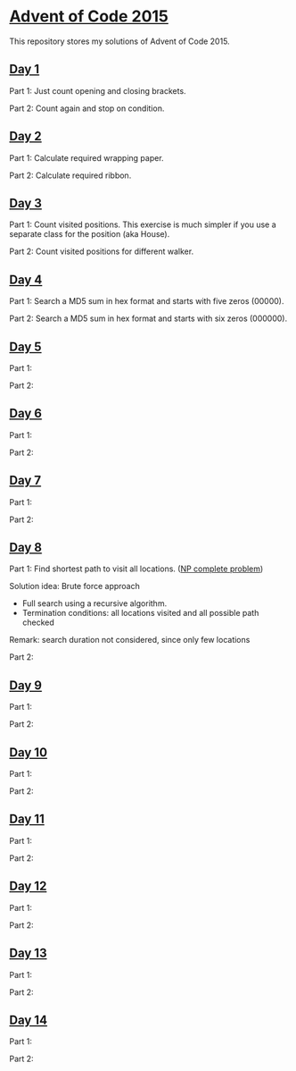 # [Advent of Code 2015](https://adventofcode.com/2015)

This repository stores my solutions of Advent of Code 2015.


## [Day 1](https://adventofcode.com/2015/day/1)

Part 1: Just count opening and closing brackets.

Part 2: Count again and stop on condition.


## [Day 2](https://adventofcode.com/2015/day/2)

Part 1: Calculate required wrapping paper.

Part 2: Calculate required ribbon.


## [Day 3](https://adventofcode.com/2015/day/3)

Part 1: Count visited positions.
This exercise is much simpler if you use a separate class for the position (aka House).

Part 2: Count visited positions for different walker.


## [Day 4](https://adventofcode.com/2015/day/4)

Part 1: Search a MD5 sum in hex format and starts with five zeros (00000). 

Part 2: Search a MD5 sum in hex format and starts with six zeros (000000).

## [Day 5](https://adventofcode.com/2015/day/5)

Part 1:  

Part 2: 

## [Day 6](https://adventofcode.com/2015/day/6)

Part 1:  

Part 2: 

## [Day 7](https://adventofcode.com/2015/day/7)

Part 1:  

Part 2: 

## [Day 8](https://adventofcode.com/2015/day/8)

Part 1: Find shortest path to visit all locations. ([NP complete problem](https://en.wikipedia.org/wiki/NP-completeness))

Solution idea: Brute force approach
* Full search using a recursive algorithm.
* Termination conditions: all locations visited and all possible path checked

Remark: search duration not considered, since only few locations

Part 2: 

## [Day 9](https://adventofcode.com/2015/day/9)

Part 1:

Part 2: 

## [Day 10](https://adventofcode.com/2015/day/10)

Part 1:

Part 2: 

## [Day 11](https://adventofcode.com/2015/day/11)

Part 1:

Part 2: 

## [Day 12](https://adventofcode.com/2015/day/12)

Part 1:

Part 2: 

## [Day 13](https://adventofcode.com/2015/day/13)

Part 1:

Part 2: 

## [Day 14](https://adventofcode.com/2015/day/14)

Part 1:

Part 2: 

